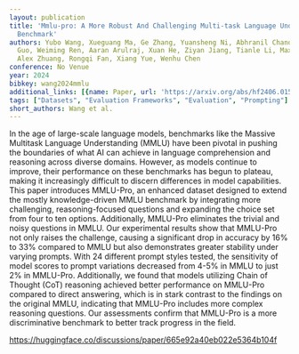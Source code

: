 ```yaml
---
layout: publication
title: 'Mmlu-pro: A More Robust And Challenging Multi-task Language Understanding
  Benchmark'
authors: Yubo Wang, Xueguang Ma, Ge Zhang, Yuansheng Ni, Abhranil Chandra, Shiguang
  Guo, Weiming Ren, Aaran Arulraj, Xuan He, Ziyan Jiang, Tianle Li, Max Ku, Kai Wang,
  Alex Zhuang, Rongqi Fan, Xiang Yue, Wenhu Chen
conference: No Venue
year: 2024
bibkey: wang2024mmlu
additional_links: [{name: Paper, url: 'https://arxiv.org/abs/hf2406.01574'}]
tags: ["Datasets", "Evaluation Frameworks", "Evaluation", "Prompting"]
short_authors: Wang et al.
---
```

In the age of large-scale language models, benchmarks like the Massive Multitask Language Understanding (MMLU) have been pivotal in pushing the boundaries of what AI can achieve in language comprehension and reasoning across diverse domains. However, as models continue to improve, their performance on these benchmarks has begun to plateau, making it increasingly difficult to discern differences in model capabilities. This paper introduces MMLU-Pro, an enhanced dataset designed to extend the mostly knowledge-driven MMLU benchmark by integrating more challenging, reasoning-focused questions and expanding the choice set from four to ten options. Additionally, MMLU-Pro eliminates the trivial and noisy questions in MMLU. Our experimental results show that MMLU-Pro not only raises the challenge, causing a significant drop in accuracy by 16% to 33% compared to MMLU but also demonstrates greater stability under varying prompts. With 24 different prompt styles tested, the sensitivity of model scores to prompt variations decreased from 4-5% in MMLU to just 2% in MMLU-Pro. Additionally, we found that models utilizing Chain of Thought (CoT) reasoning achieved better performance on MMLU-Pro compared to direct answering, which is in stark contrast to the findings on the original MMLU, indicating that MMLU-Pro includes more complex reasoning questions. Our assessments confirm that MMLU-Pro is a more discriminative benchmark to better track progress in the field.

https://huggingface.co/discussions/paper/665e92a40eb022e5364b104f